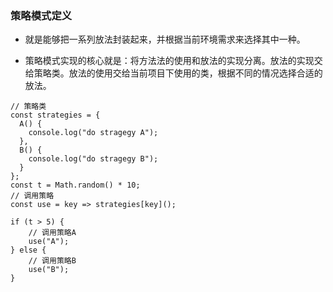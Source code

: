 ### 策略模式定义
- 就是能够把一系列放法封装起来，并根据当前环境需求来选择其中一种。

- 策略模式实现的核心就是：将方法法的使用和放法的实现分离。放法的实现交给策略类。放法的使用交给当前项目下使用的类，根据不同的情况选择合适的放法。
```
// 策略类
const strategies = {
  A() {
    console.log("do stragegy A");
  },
  B() {
    console.log("do stragegy B");
  }
};
const t = Math.random() * 10;
// 调用策略
const use = key => strategies[key]();

if (t > 5) {
    // 调用策略A
    use("A");
} else {
    // 调用策略B
    use("B");
}

```
